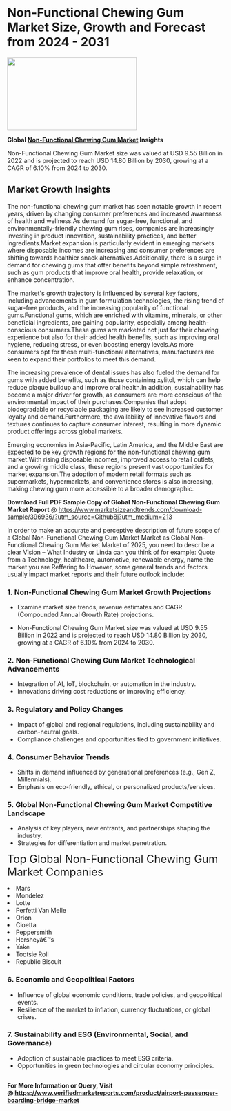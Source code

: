 <H1>Non-Functional Chewing Gum Market Size, Growth and Forecast from 2024 - 2031</H1><img class="aligncenter size-medium wp-image-584254" src="https://thirdeyenews.in/wp-content/uploads/2024/09/Global-Market-Research-300x168.jpeg" alt="" width="300" height="168" /><p><strong>Global&nbsp;<a href="https://www.marketsizeandtrends.com/download-sample/396936/?utm_source=Github8j?utm_medium=213">Non-Functional Chewing Gum Market</a> Insights</strong></p><p>Non-Functional Chewing Gum Market size was valued at USD 9.55 Billion in 2022 and is projected to reach USD 14.80 Billion by 2030, growing at a CAGR of 6.10% from 2024 to 2030.</p><p><h2>Market Growth Insights</h2> <p>The non-functional chewing gum market has seen notable growth in recent years, driven by changing consumer preferences and increased awareness of health and wellness.As demand for sugar-free, functional, and environmentally-friendly chewing gum rises, companies are increasingly investing in product innovation, sustainability practices, and better ingredients.Market expansion is particularly evident in emerging markets where disposable incomes are increasing and consumer preferences are shifting towards healthier snack alternatives.Additionally, there is a surge in demand for chewing gums that offer benefits beyond simple refreshment, such as gum products that improve oral health, provide relaxation, or enhance concentration.</p> <p>The market's growth trajectory is influenced by several key factors, including advancements in gum formulation technologies, the rising trend of sugar-free products, and the increasing popularity of functional gums.Functional gums, which are enriched with vitamins, minerals, or other beneficial ingredients, are gaining popularity, especially among health-conscious consumers.These gums are marketed not just for their chewing experience but also for their added health benefits, such as improving oral hygiene, reducing stress, or even boosting energy levels.As more consumers opt for these multi-functional alternatives, manufacturers are keen to expand their portfolios to meet this demand.</p> <p>The increasing prevalence of dental issues has also fueled the demand for gums with added benefits, such as those containing xylitol, which can help reduce plaque buildup and improve oral health.In addition, sustainability has become a major driver for growth, as consumers are more conscious of the environmental impact of their purchases.Companies that adopt biodegradable or recyclable packaging are likely to see increased customer loyalty and demand.Furthermore, the availability of innovative flavors and textures continues to capture consumer interest, resulting in more dynamic product offerings across global markets.</p> <p>Emerging economies in Asia-Pacific, Latin America, and the Middle East are expected to be key growth regions for the non-functional chewing gum market.With rising disposable incomes, improved access to retail outlets, and a growing middle class, these regions present vast opportunities for market expansion.The adoption of modern retail formats such as supermarkets, hypermarkets, and convenience stores is also increasing, making chewing gum more accessible to a broader demographic.</p> <p><span class=""><strong>Download Full PDF Sample Copy of Global Non-Functional Chewing Gum Market Report</strong> @ <a href="https://www.marketsizeandtrends.com/download-sample/396936/?utm_source=Github8j?utm_medium=213" target="_blank">https://www.marketsizeandtrends.com/download-sample/396936/?utm_source=Github8j?utm_medium=213</a></span></p><p>In order to make an accurate and perceptive description of future scope of a Global&nbsp;Non-Functional Chewing Gum Market Market as Global&nbsp;Non-Functional Chewing Gum Market Market of 2025, you need to describe a clear Vision &ndash; What Industry or Linda can you think of for example: Quote from a Technology, healthcare, automotive, renewable energy, name the market you are Reffering to.However, some general trends and factors usually impact market reports and their future outlook include:</p><h3>1.&nbsp;<strong>Non-Functional Chewing Gum Market Growth Projections</strong></h3><ul><li>Examine market size trends, revenue estimates and CAGR (Compounded Annual Growth Rate) projections.</li><li><p>Non-Functional Chewing Gum Market size was valued at USD 9.55 Billion in 2022 and is projected to reach USD 14.80 Billion by 2030, growing at a CAGR of 6.10% from 2024 to 2030.</p></li></ul><h3>2.&nbsp;<strong>Non-Functional Chewing Gum Market Technological Advancements</strong></h3><ul><li>Integration of AI, IoT, blockchain, or automation in the industry.</li><li>Innovations driving cost reductions or improving efficiency.</li></ul><h3>3.&nbsp;<strong>Regulatory and Policy Changes</strong></h3><ul><li>Impact of global and regional regulations, including sustainability and carbon-neutral goals.</li><li>Compliance challenges and opportunities tied to government initiatives.</li></ul><h3>4.&nbsp;<strong>Consumer Behavior Trends</strong></h3><ul><li>Shifts in demand influenced by generational preferences (e.g., Gen Z, Millennials).</li><li>Emphasis on eco-friendly, ethical, or personalized products/services.</li></ul><h3>5.&nbsp;<strong>Global Non-Functional Chewing Gum Market Competitive Landscape</strong></h3><ul><li>Analysis of key players, new entrants, and partnerships shaping the industry.</li><li>Strategies for differentiation and market penetration.</li></ul><p data-pm-slice="1 1 []"><span style="color: inherit; font-family: inherit; font-size: 25px;">Top Global Non-Functional Chewing Gum Market Companies</span></p><div class="" data-test-id=""><p><li>Mars</li><li> Mondelez</li><li> Lotte</li><li> Perfetti Van Melle</li><li> Orion</li><li> Cloetta</li><li> Peppersmith</li><li> Hersheyâ€™s</li><li> Yake</li><li> Tootsie Roll</li><li> Republic Biscuit</li></p></div><h3>6.&nbsp;<strong>Economic and Geopolitical Factors</strong></h3><ul><li>Influence of global economic conditions, trade policies, and geopolitical events.</li><li>Resilience of the market to inflation, currency fluctuations, or global crises.</li></ul><h3>7.&nbsp;<strong>Sustainability and ESG (Environmental, Social, and Governance)</strong></h3><ul><li>Adoption of sustainable practices to meet ESG criteria.</li><li>Opportunities in green technologies and circular economy principles.</li></ul><h2><strong style="font-size: 14px;">For More Information or Query, Visit @&nbsp;</strong><a style="background-color: #ffffff; font-size: 14px;" href="https://www.marketsizeandtrends.com/report/non-functional-chewing-gum-market/" target="_blank">https://www.verifiedmarketreports.com/product/airport-passenger-boarding-bridge-market</a></h2>
